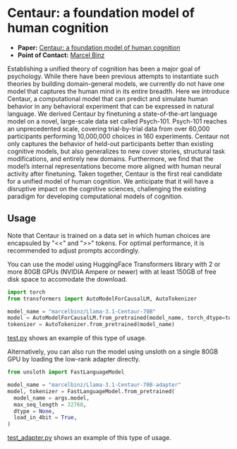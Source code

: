 # Centaur: a foundation model of human cognition

- **Paper:** [Centaur: a foundation model of human cognition](https://arxiv.org/abs/XXX.XXXX)
- **Point of Contact:** [Marcel Binz](mailto:marcel.binz@helmholtz-munich.de)

Establishing a unified theory of cognition has been a major goal of psychology. While there have been previous attempts to instantiate such theories by building domain-general models, we currently do not have one model that captures the human mind in its entire breadth. Here we introduce Centaur, a computational model that can predict and simulate human behavior in any behavioral experiment that can be expressed in natural language. We derived Centaur by finetuning a state-of-the-art language model on a novel, large-scale data set called Psych-101. Psych-101 reaches an unprecedented scale, covering trial-by-trial data from over 60,000 participants performing 10,000,000 choices in 160 experiments. Centaur not only captures the behavior of held-out participants better than existing cognitive models, but also generalizes to new cover stories, structural task modifications, and entirely new domains. Furthermore, we find that the model’s internal representations become more aligned with human neural activity after finetuning. Taken together, Centaur is the first real candidate for a unified model of human cognition. We anticipate that it will have a disruptive impact on the cognitive sciences, challenging the existing paradigm for developing computational models of cognition. 

## Usage

Note that Centaur is trained on a data set in which human choices are encapsuled by "<<" and ">>" tokens. For optimal performance, it is recommended to adjust prompts accordingly.

You can use the model using HuggingFace Transformers library with 2 or more 80GB GPUs (NVIDIA Ampere or newer) with at least 150GB of free disk space to accomodate the download.

```python
import torch
from transformers import AutoModelForCausalLM, AutoTokenizer

model_name = "marcelbinz/Llama-3.1-Centaur-70B"
model = AutoModelForCausalLM.from_pretrained(model_name, torch_dtype=torch.bfloat16, device_map="auto")
tokenizer = AutoTokenizer.from_pretrained(model_name)
```

[test.py](https://github.com/marcelbinz/Llama-3.1-Centaur-70B/blob/main/test.py) shows an example of this type of usage.

Alternatively, you can also run the model using unsloth on a single 80GB GPU by loading the low-rank adapter directly. 

```python
from unsloth import FastLanguageModel

model_name = "marcelbinz/Llama-3.1-Centaur-70B-adapter"
model, tokenizer = FastLanguageModel.from_pretrained(
  model_name = args.model,
  max_seq_length = 32768,
  dtype = None,
  load_in_4bit = True,
)
```

[test_adapter.py](https://github.com/marcelbinz/Llama-3.1-Centaur-70B/blob/main/test_adapter.py) shows an example of this type of usage.

